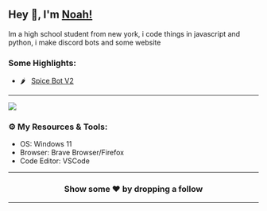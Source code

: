 ## Hey 👋, I'm [Noah!](https://spicedevelopment.com/)

Im a high school student from new york, i code things in javascript and python, i make discord bots and some website

### Some Highlights:

- 🌶️ &nbsp; [Spice Bot V2](https://github.com/spiceythedev/Spice-Bot)
---

<img src="https://github-readme-stats.vercel.app/api?username=noahmorlock&&show_icons=true&title_color=ffffff&icon_color=bb2acf&text_color=daf7dc&bg_color=151515">

### ⚙️ My Resources & Tools:

- OS: Windows 11
- Browser: Brave Browser/Firefox
- Code Editor: VSCode
---

<h3 align=center>Show some ❤️ by dropping a follow</h3>

---
